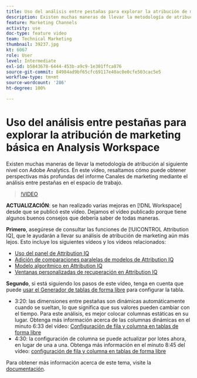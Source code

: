 ```yaml
---
title: Uso del análisis entre pestañas para explorar la atribución de marketing básica en Analysis Workspace
description: Existen muchas maneras de llevar la metodología de atribución al siguiente nivel con Adobe Analytics. En este vídeo, resaltamos cómo puede obtener perspectivas más profundas del informe Canales de marketing mediante el análisis entre pestañas en el espacio de trabajo.
feature: Marketing Channels
activity: use
doc-type: feature video
team: Technical Marketing
thumbnail: 39237.jpg
kt: 6067
role: User
level: Intermediate
exl-id: b5843678-6444-453b-a9c9-1e301ffca876
source-git-commit: 84984ad9bf65cfc69117e40ac0e0cfe503cac5e5
workflow-type: tm+mt
source-wordcount: '286'
ht-degree: 100%

---
```


# Uso del análisis entre pestañas para explorar la atribución de marketing básica en Analysis Workspace

Existen muchas maneras de llevar la metodología de atribución al siguiente nivel con Adobe Analytics. En este vídeo, resaltamos cómo puede obtener perspectivas más profundas del informe Canales de marketing mediante el análisis entre pestañas en el espacio de trabajo.

>[!VIDEO](https://video.tv.adobe.com/v/39237/?quality=12&learn=on)

**ACTUALIZACIÓN**: se han realizado varias mejoras en [!DNL Workspace] desde que se publicó este vídeo. Dejamos el vídeo publicado porque tiene algunos buenos consejos que debería saber de todas maneras.

**Primero**, asegúrese de consultar las funciones de [!UICONTROL Attribution IQ], que le ayudarán a llevar su análisis de atribución de marketing aún más lejos. Esto incluye los siguientes vídeos y los vídeos relacionados:

* [Uso del panel de Attribution IQ](using-the-attribution-iq-panel.md)
* [Adición de comparaciones paralelas de modelos de Attribution IQ](adding-side-by-side-comparisons-of-attribution-iq-models.md)
* [Modelo algorítmico en Attribution IQ](algorithmic-model-in-attribution-iq.md)
* [Ventanas personalizadas de recuperación en Attribution IQ](custom-lookback-windows-in-attribution-iq.md)

**Segundo**, si está siguiendo los pasos de este vídeo, tenga en cuenta que puede [usar el Generador de tablas de forma libre](../building-freeform-tables/using-the-freeform-table-builder-in-analysis-workspace.md) para configurar la tabla.

* 3:20: las dimensiones entre pestañas son dinámicas automáticamente cuando se sueltan, lo que significa que sus valores pueden cambiar con el tiempo. Para este análisis, es mejor colocar columnas estáticas en su lugar. Obtenga más información acerca de las columnas dinámicas en el minuto 6:33 del vídeo: [Configuración de fila y columna en tablas de forma libre](../building-freeform-tables/row-and-column-settings-in-freeform-tables.md)
* 4:30: la configuración de columna se puede actualizar por lotes ahora, en lugar de una a una. Obtenga más información en el minuto 8:45 del vídeo: [configuración de fila y columna en tablas de forma libre](../building-freeform-tables/row-and-column-settings-in-freeform-tables.md)

Para obtener más información acerca de este tema, visite la [documentación](https://experienceleague.adobe.com/docs/analytics/analyze/analysis-workspace/attribution/models.html?lang=es).
